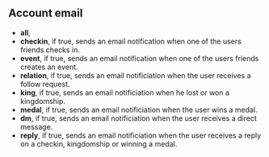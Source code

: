 Account email
-------------

- **all**, 
- **checkin**, if true, sends an email notification when one of the users friends checks in.
- **event**, if true, sends an email notification when one of the users friends creates an event.
- **relation**, if true, sends an email notificiation when the user receives a follow request.
- **king**, if true, sends an email notificiation when he lost or won a kingdomship.
- **medal**, if true, sends an email notificiation when the user wins a medal.
- **dm**, if true, sends an email notificiation when the user receives a direct message.
- **reply**, if true, sends an email notificiation when the user receives a reply on a checkin, kingdomship or winning a medal.
